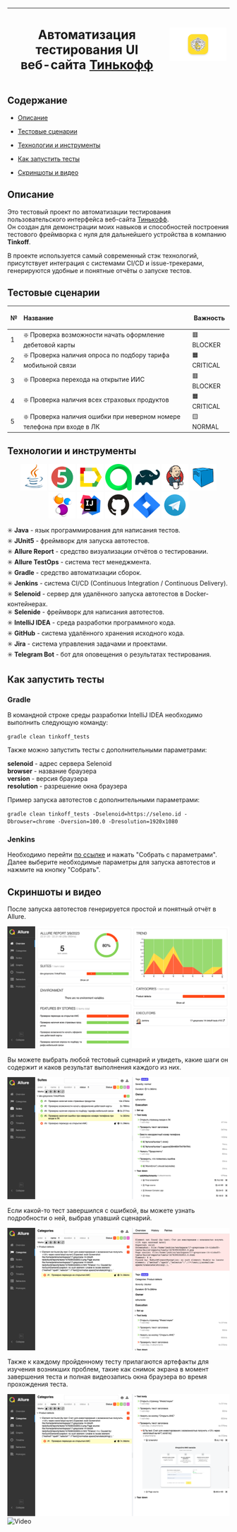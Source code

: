 | <h1>Автоматизация тестирования UI<br>веб-сайта <a href="https://tinkoff.ru/ ">Тинькофф</a></h1> | ![tinkoff.png](images/logos/tinkoff.png) |
| ----------------------------------------------------------------------------------------------- | ---------------------------------------- |

## Содержание

* <a href="#description">Описание</a>

* <a href="#scenarios">Тестовые сценарии</a>

* <a href="#tools">Технологии и инструменты</a>

* <a href="#run">Как запустить тесты</a>

* <a href="#screenshots">Скриншоты и видео</a>

<a id="description"></a>

## Описание

Это тестовый проект по автоматизации тестирования пользовательского интерфейса
веб-сайта <a href="https://tinkoff.ru/ ">Тинькофф</a>.<br>
Он создан для демонстрации моих навыков и способностей построения тестового фреймворка с нуля для дальнейшего
устройства в компанию **Tinkoff**.

В проекте используется самый современный стэк технологий, присутствует интеграция с системами CI/CD и issue-трекерами,
генерируются удобные и понятные отчёты о запуске тестов. 

<a id="scenarios"></a>

## Тестовые сценарии

| №    | <p style="text-align:left">Название</p>                                       | Важность                 |
| ---- | ----------------------------------------------------------------------------- | ------------------------ |
| 1    | :sparkle: Проверка возможности начать оформление дебетовой карты              | :red_square: BLOCKER     |
| 2    | :sparkle: Проверка наличия опроса по подбору тарифа мобильной связи           | :orange_square: CRITICAL |
| 3    | :sparkle: Проверка перехода на открытие ИИС                                   | :red_square: BLOCKER     |
| 4    | :sparkle: Проверка наличия всех страховых продуктов                           | :orange_square: CRITICAL |
| 5    | :sparkle: Проверка наличия ошибки при неверном номере телефона при входе в ЛК | :yellow_square: NORMAL   |

<a id="tools"></a>

## Технологии и инструменты

<p align="center">
<a href="https://www.java.com/"><img src="images/logos/java.svg" width="60" height="60"  alt="Java" title="Java"/></a>
<a href="https://junit.org/junit5/"><img src="images/logos/jUnit5.svg" width="60" height="60"  alt="JUnit5" title="JUnit5"/></a>
<a href="https://github.com/allure-framework/allure2"><img src="images/logos/allureReport.svg" width="60" height="60"  alt="Allure Report" title="Allure Report"/></a>
<a href="https://qameta.io/"><img src="images/logos/allureTestOps.svg" width="60" height="60"  alt="Allure TestOps" title="Allure TestOps"/></a>
<a href="https://gradle.org/"><img src="images/logos/gradle.svg" width="60" height="60"  alt="Gradle" title="Gradle"/></a>
<a href="https://www.jenkins.io/"><img src="images/logos/jenkins.svg" width="60" height="60"  alt="Jenkins CI" title="Jenkins CI"/></a>
<a href="https://aerokube.com/selenoid/"><img src="images/logos/selenoid.svg" width="60" height="60"  alt="Selenoid" title="Selenoid"/></a>
<a href="https://selenide.org/"><img src="images/logos/selenide.svg" width="60" height="60"  alt="Selenide" title="Selenide"/></a>
<a href="https://www.jetbrains.com/idea/"><img src="images/logos/idea.svg" width="60" height="60"  alt="IntelliJ IDEA" title="IntelliJ IDEA"/></a>
<a href="https://github.com/"><img src="images/logos/gitHub.svg" width="60" height="60"  alt="GitHub" title="GitHub"/></a>
<a href="https://www.atlassian.com/software/jira"><img src="images/logos/jira.svg" width="60" height="60"  alt="Jira" title="Jira"/></a>
<a href="https://telegram.org/"><img src="images/logos/telegram.svg" width="60" height="60"  alt="Telegram" title="Telegram"/></a>
</p>

:eight_spoked_asterisk: **Java** - язык программирования для написания тестов.<br>
:eight_spoked_asterisk: **JUnit5** - фреймворк для запуска автотестов.<br>
:eight_spoked_asterisk: **Allure Report** - средство визуализации отчётов о тестировании.<br>
:eight_spoked_asterisk: **Allure TestOps** - система тест менеджмента.<br>
:eight_spoked_asterisk: **Gradle** - средство автоматизации сборок.<br>
:eight_spoked_asterisk: **Jenkins** - система CI/CD (Continuous Integration / Continuous Delivery).<br>
:eight_spoked_asterisk: **Selenoid** - сервер для удалённого запуска автотестов в Docker-контейнерах.<br>
:eight_spoked_asterisk: **Selenide** - фреймворк для написания автотестов.<br>
:eight_spoked_asterisk: **IntelliJ IDEA** - среда разработки программного кода.<br>
:eight_spoked_asterisk: **GitHub** - система удалённого хранения исходного кода.<br>
:eight_spoked_asterisk: **Jira** - система управления задачами и проектами.<br>
:eight_spoked_asterisk: **Telegram Bot** - бот для оповещения о результатах тестирования.<br>

<a id="run"></a>

## Как запустить тесты

### Gradle

В командной строке среды разработки IntelliJ IDEA необходимо выполнить следующую команду:

`gradle clean tinkoff_tests`

Также можно запустить тесты с дополнительными параметрами:

**selenoid** - адрес сервера Selenoid
<br>**browser** - название браузера
<br>**version** - версия браузера
<br>**resolution** - разрешение окна браузера

Пример запуска автотестов с дополнительными параметрами:

`gradle clean tinkoff_tests -Dselenoid=https://seleno.id -Dbrowser=chrome
-Dversion=100.0 -Dresolution=1920x1080`

### Jenkins

Необходимо перейти <a href="https://jenkins.autotests.cloud/job/17-greycrane-14-tinkoff-tests/">по ссылке</a>
и нажать "Собрать с параметрами".<br>
Далее выберите необходимые параметры для запуска автотестов и нажмите на кнопку "Собрать".

<a id="screenshots"></a>

## Скриншоты и видео

После запуска автотестов генерируется простой и понятный отчёт в Allure.

<img src="images/screenshots/allure_report.png" alt="Allure Report" title="Allure Report"/>

Вы можете выбрать любой тестовый сценарий и увидеть, какие шаги он содержит и каков результат выполнения каждого из них.

<img src="images/screenshots/allure_testcase.png" alt="Allure test case" title="Allure test case"/>

Если какой-то тест завершился с ошибкой, вы можете узнать подробности о ней, выбрав упавший сценарий.

<img src="images/screenshots/allure_error.png" alt="Allure error" title="Allure error"/>

Также к каждому пройденному тесту прилагаются артефакты для изучения возникших проблем, такие как снимок экрана в 
момент завершения теста и полная видеозапись окна браузера во время прохождения теста.

<img src="images/screenshots/allure_screenshot.png" alt="Allure screenshot" title="Allure screenshot"/>

<img src="videos/testcase.png" alt="Video" title="Video"/>

